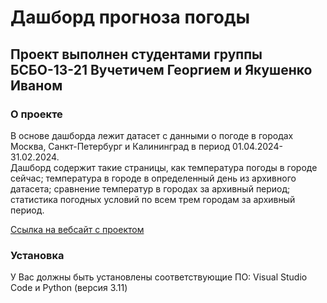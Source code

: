 # Дашборд прогноза погоды
## Проект выполнен студентами группы БСБО-13-21 Вучетичем Георгием и Якушенко Иваном 
### О проекте

В основе дашборда лежит датасет с данными о погоде в городах Москва, Санкт-Петербург и Калининград в период 01.04.2024-31.02.2024.  
Дашборд содержит такие страницы, как температура погоды в городе сейчас; температура в городе в определенный день из архивного датасета; сравнение температур в городах за архивный период; статистика погодных условий по всем трем городам за архивный период. 

[Ссылка на вебсайт с проектом](http://yakushenko.pythonanywhere.com/)

### Установка
У Вас должны быть установлены соответствующие ПО: Visual Studio Code и Python (версия 3.11)

